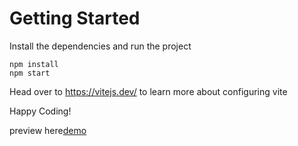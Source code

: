 # Getting Started
Install the dependencies and run the project
```
npm install
npm start
```

Head over to https://vitejs.dev/ to learn more about configuring vite


Happy Coding!

preview  here[demo](https://passords.netlify.app/)
